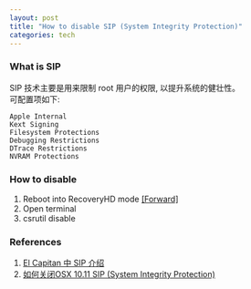 ```yaml
---
layout: post
title: "How to disable SIP (System Integrity Protection)"
categories: tech
---
```


### What is SIP
SIP 技术主要是用来限制 root 用户的权限, 以提升系统的健壮性。   
可配置项如下: 

    Apple Internal
    Kext Signing
    Filesystem Protections
    Debugging Restrictions
    DTrace Restrictions
    NVRAM Protections

### How to disable
1. Reboot into RecoveryHD mode <a href='2016-10-07-how-to-enter-osx-recoveryhd-mode' target='blank'>[Forward]</a>
1. Open terminal
1. csrutil disable

### References
1. <a href='http://havee.me/mac/2015-10/system-integrity-protection-on-el-capitan.html' target='blank'>El Capitan 中 SIP 介绍</a>
1. <a href='http://www.jianshu.com/p/0572336a0771' target='blank'>如何关闭OSX 10.11 SIP (System Integrity Protection)</a>
